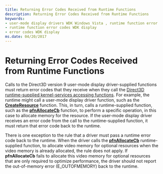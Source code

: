 ```yaml
---
title: Returning Error Codes Received from Runtime Functions
description: Returning Error Codes Received from Runtime Functions
keywords:
- user-mode display drivers WDK Windows Vista , runtime function error codes
- runtime function error codes WDK display
- error codes WDK display
ms.date: 04/20/2017
---
```


# Returning Error Codes Received from Runtime Functions

Calls to the Direct3D version 9 user-mode display driver-supplied functions must return error codes that they receive when they call the [Direct3D runtime-supplied kernel-services accessing functions](direct3d-runtime-functions-called-by-user-mode.md). For example, the runtime might call a user-mode display driver function, such as the [**CreateResource**](/windows-hardware/drivers/ddi/d3dumddi/nc-d3dumddi-pfnd3dddi_createresource) function. This, in turn, calls a runtime-supplied function, such as the [**pfnAllocateCb**](/windows-hardware/drivers/ddi/d3dumddi/nc-d3dumddi-pfnd3dddi_allocatecb) function, to perform a specific operation, in this case to allocate memory for the resource. If the user-mode display driver receives an error code from the call to the runtime-supplied function, it must return that error code back to the runtime.

There is one exception to the rule that a driver must pass a runtime error code back to the runtime. When the driver calls the [**pfnAllocateCb**](/windows-hardware/drivers/ddi/d3dumddi/nc-d3dumddi-pfnd3dddi_allocatecb) runtime-supplied function, to allocate video memory for optional resources when the video memory is already allocated, the rule does not apply. If **pfnAllocateCb** fails to allocate this video memory for optional resources that are only required to optimize performance, the driver should not report the out-of-memory error (E_OUTOFMEMORY) back to the runtime.
